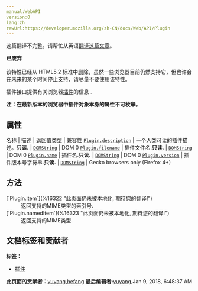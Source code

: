 ```yaml
---
manual:WebAPI
version:0
lang:zh
rawUrl:https://developer.mozilla.org/zh-CN/docs/Web/API/Plugin
---
```




这篇翻译不完整。请帮忙从英语[翻译这篇文章](%16316 "")。






**已废弃**<br></br>该特性已经从 HTML5.2 标准中删除，虽然一些浏览器目前仍然支持它，但也许会在未来的某个时间停止支持，请尽量不要使用该特性。




插件接口提供有关浏览器[插件](%16317 "")的信息 .



**注：在最新版本的浏览器中插件对象本身的属性不可枚举。**



## 属性<a name="Properties"></a>
名称 | 描述 | 返回值类型 | 兼容性 
[`Plugin.description`](%16318 "此页面仍未被本地化, 期待您的翻译!") | 一个人类可读的插件描述。**只读.** | [`DOMString`](%2651 "DOMString 是一个UTF-16字符串。由于JavaScript已经使用了这样的字符串，所以DOMString 直接映射到 一个String。") | DOM 0 
[`Plugin.filename`](%16319 "此页面仍未被本地化, 期待您的翻译!") | 插件文件名.**只读.** | [`DOMString`](%2651 "DOMString 是一个UTF-16字符串。由于JavaScript已经使用了这样的字符串，所以DOMString 直接映射到 一个String。") | DOM 0 
[`Plugin.name`](%16320 "此页面仍未被本地化, 期待您的翻译!") | 插件名.**只读.** | [`DOMString`](%2651 "DOMString 是一个UTF-16字符串。由于JavaScript已经使用了这样的字符串，所以DOMString 直接映射到 一个String。") | DOM 0 
[`Plugin.version`](%16321 "此页面仍未被本地化, 期待您的翻译!") | 插件版本号字符串.**只读.** | [`DOMString`](%2651 "DOMString 是一个UTF-16字符串。由于JavaScript已经使用了这样的字符串，所以DOMString 直接映射到 一个String。") | Gecko browsers only (Firefox 4+) 


## 方法<a name="Methods"></a>
<dl><dt>[`Plugin.item`](%16322 "此页面仍未被本地化, 期待您的翻译!")</dt><dd>返回支持的MIME类型的索引号.</dd><dt>[`Plugin.namedItem`](%16323 "此页面仍未被本地化, 期待您的翻译!")</dt><dd>返回支持的MIME类型.</dd></dl>


## 文档标签和贡献者
**标签：**
* [插件](%16324 "")

**此页面的贡献者：**[yuyang](%16325 ""),[hefang](%16326 "")
**最后编辑者:**[yuyang](%16325 ""),<time>Jan 9, 2018, 6:48:37 AM</time>


